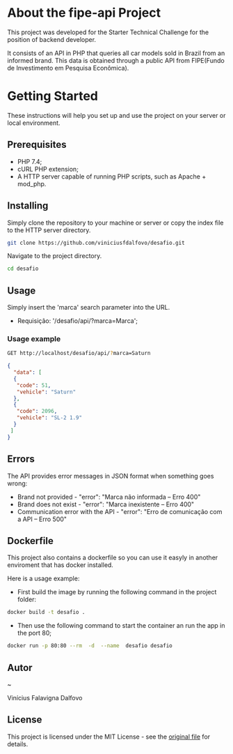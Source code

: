 # About the fipe-api Project

This project was developed for the Starter Technical Challenge for the position of backend developer.

It consists of an API in PHP that queries all car models sold in Brazil from an informed brand. This data is obtained through a public API from FIPE(Fundo de Investimento em Pesquisa Econômica).

# Getting Started

These instructions will help you set up and use the project on your server or local environment.

## Prerequisites
 * PHP 7.4;
 * cURL PHP extension;
 * A HTTP server capable of running PHP scripts, such as Apache + mod_php.

## Installing

Simply clone the repository to your machine or server or copy the index file to the HTTP server directory.
~~~bash
git clone https://github.com/viniciusfdalfovo/desafio.git
~~~
Navigate to the project directory.
~~~bash
cd desafio
~~~
## Usage

Simply insert the 'marca' search parameter into the URL.

 * Requisição: '/desafio/api/?marca=Marca';

### Usage example

~~~bash
GET http://localhost/desafio/api/?marca=Saturn
~~~
~~~json
{
  "data": [
  {
   "code": 51,
   "vehicle": "Saturn"
  },
  {
   "code": 2096,
   "vehicle": "SL-2 1.9"
  }
 ]
}
~~~
## Errors

The API provides error messages in JSON format when something goes wrong:

* Brand not provided - "error": "Marca não informada – Erro 400" 
* Brand does not exist - "error": "Marca inexistente – Erro 400" 
* Communication error with the API - "error": "Erro de comunicação com a API – Erro 500"

## Dockerfile

This project also contains a dockerfile so you can use it easyly in another enviroment that has docker installed.

Here is a usage example:
* First build the image by running the following command in the project folder:
~~~~bash
docker build -t desafio .
~~~~
* Then use the following command to start the container an run the app in the port 80;
~~~~bash
docker run -p 80:80 --rm  -d  --name  desafio desafio
~~~~
## Autor
~

Vinícius Falavigna Dalfovo

## License

This project is licensed under the MIT License - see the [original file](https://github.com/viniciusfdalfovo/fipe-api/blob/main/LICENSE) for details.
